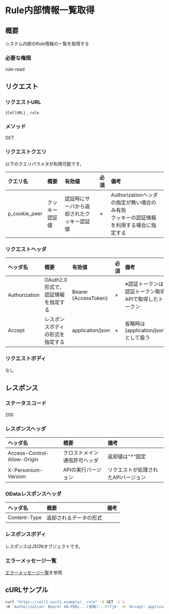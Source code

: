 # Rule内部情報一覧取得
## 概要
システム内部のRule情報の一覧を取得する

### 必要な権限
rule-read

## リクエスト
### リクエストURL
```
{CellURL}__rule
```
### メソッド
GET

### リクエストクエリ
以下のクエリパラメタが利用可能です。

|クエリ名|概要|有効値|必須|備考|
|:--|:--|:--|:--|:--|
|p_cookie_peer|クッキー認証値|認証時にサーバから返却されたクッキー認証値|×|Authorizationヘッダの指定が無い場合のみ有効<br>クッキーの認証情報を利用する場合に指定する|

### リクエストヘッダ
|ヘッダ名|概要|有効値|必須|備考|
|:--|:--|:--|:--|:--|
|Authorization|OAuth2.0形式で、認証情報を指定する|Bearer {AccessToken}|×|※認証トークンは認証トークン取得APIで取得したトークン|
|Accept|レスポンスボディの形式を指定する|application/json|×|省略時は[application/json]として扱う|

### リクエストボディ
なし

## レスポンス
### ステータスコード
200

### レスポンスヘッダ
|ヘッダ名|概要|備考|
|:--|:--|:--|
|Access-Control-Allow-Origin|クロスドメイン通信許可ヘッダ|返却値は"*"固定|
|X-Personium-Version|APIの実行バージョン|リクエストが処理されたAPIバージョン|

### ODataレスポンスヘッダ
|ヘッダ名|概要|備考|
|:--|:--|:--|
|Content-Type|返却されるデータの形式||

### レスポンスボディ
レスポンスはJSONオブジェクトです。

### エラーメッセージ一覧
[エラーメッセージ一覧](004_Error_Messages.md)を参照

## cURLサンプル

```sh
curl "https://cell1.unit1.example/__rule" -X GET -i \
-H 'Authorization: Bearer AA~PBDc...(省略)...FrTjA' -H 'Accept: application/json'
```
